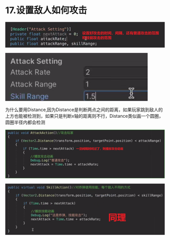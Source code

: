 # 17.设置敌人如何攻击

![6134b1853a64b4fafa382c6905713a42.png](image/6134b1853a64b4fafa382c6905713a42.png)

![66048681e4608df443a4de604ea3adc8.png](image/66048681e4608df443a4de604ea3adc8.png)

为什么要用Distance,因为Distance是判断两点之间的距离，如果玩家跳到敌人的上方也能被检测到，如果只是判断x轴的距离则不行，Distance类似画一个圆圈，圆圈半径内都会检测

![ad5b2a875026a658c453d195dd5547fa.png](image/ad5b2a875026a658c453d195dd5547fa.png)

![b857fec456ba0bf4b89f794914e6b016.png](image/b857fec456ba0bf4b89f794914e6b016.png)
